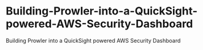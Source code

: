 # Building-Prowler-into-a-QuickSight-powered-AWS-Security-Dashboard
Building Prowler into a QuickSight powered AWS Security Dashboard

<img align="center" src=""/> 
